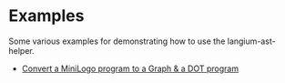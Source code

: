 # Examples

Some various examples for demonstrating how to use the langium-ast-helper.

- [Convert a MiniLogo program to a Graph & a DOT program](./src/index.ts)
